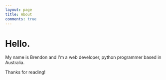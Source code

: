 ```yaml
---
layout: page
title: About
comments: true
---
```


# Hello.
My name is Brendon and I'm a web developer, python programmer based in Australia.

Thanks for reading!
